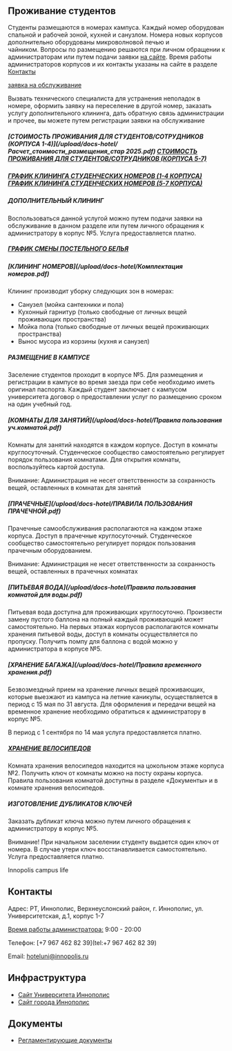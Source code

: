 ######

## Проживание студентов

Студенты размещаются в номерах кампуса. Каждый номер оборудован спальной и рабочей зоной, кухней и санузлом. Номера новых корпусов дополнительно оборудованы микроволновой печью и чайником. Вопросы по размещению решаются при личном обращении к администраторам или путем подачи заявки [на сайте](studentaccommodation.md). Время работы администраторов корпусов и их контакты указаны на сайте в разделе [Контакты](contacts.md)

[заявка на обслуживание](studentaccommodation.md)

Вызвать технического специалиста для устранения неполадок в номере, оформить заявку на переселение в другой номер, заказать услугу дополнительного клининга, дать обратную связь администрации и прочее, вы можете путем регистрации заявки на обслуживание

##### [СТОИМОСТЬ ПРОЖИВАНИЯ ДЛЯ СТУДЕНТОВ/СОТРУДНИКОВ (КОРПУСА 1-4)](/upload/docs-hotel/Расчет_стоимости_размещения_стар 2025.pdf) [СТОИМОСТЬ ПРОЖИВАНИЯ ДЛЯ СТУДЕНТОВ/СОТРУДНИКОВ (КОРПУСА 5-7)](/upload/docs-hotel/Расчет_стоимости_размещения_нов2025.pdf)

##### [ГРАФИК КЛИНИНГА СТУДЕНЧЕСКИХ НОМЕРОВ (1-4 КОРПУСА)](https://docs.google.com/spreadsheets/d/e/2PACX-1vRFcOzHYsw0hqqA_A4m1p2nk4_zIrI2UkH0z-vL4F20VM4AvJgKqiRUwQYSibRvrWi10IAMMZ38Gf1A/pubhtml?gid=587558105&single=true) [ГРАФИК КЛИНИНГА СТУДЕНЧЕСКИХ НОМЕРОВ (5-7 КОРПУСА)](https://docs.google.com/spreadsheets/d/e/2PACX-1vRFcOzHYsw0hqqA_A4m1p2nk4_zIrI2UkH0z-vL4F20VM4AvJgKqiRUwQYSibRvrWi10IAMMZ38Gf1A/pubhtml?gid=124649420&single=true)

##### ДОПОЛНИТЕЛЬНЫЙ КЛИНИНГ

Воспользоваться данной услугой можно путем подачи заявки на обслуживание в данном разделе или путем личного обращения к администратору в корпус №5. Услуга предоставляется платно.

##### [ГРАФИК СМЕНЫ ПОСТЕЛЬНОГО БЕЛЬЯ](/upload/docs-hotel/график_смены_белья.pdf)

##### [КЛИНИНГ НОМЕРОВ](/upload/docs-hotel/Комплектация номеров.pdf)

Клининг производит уборку следующих зон в номерах:

* Санузел (мойка сантехники и пола)
* Кухонный гарнитур (только свободные от личных вещей проживающих пространства)
* Мойка пола (только свободные от личных вещей проживающих пространства)
* Вынос мусора из корзины (кухня и санузел)

##### РАЗМЕЩЕНИЕ В КАМПУСЕ

Заселение студентов проходит в корпусе №5. Для размещения и регистрации в кампусе во время заезда при себе необходимо иметь оригинал паспорта. Каждый студент заключает с кампусом университета договор о предоставлении услуг по размещению сроком на один учебный год.

##### [КОМНАТЫ ДЛЯ ЗАНЯТИЙ](/upload/docs-hotel/Правила пользования уч.комнатой.pdf)

Комнаты для занятий находятся в каждом корпусе. Доступ в комнаты круглосуточный. Студенческое сообщество самостоятельно регулирует порядок пользования комнатами. Для открытия комнаты, воспользуйтесь картой доступа.

Внимание: Администрация не несет ответственности за сохранность вещей, оставленных в комнатах для занятий

##### [ПРАЧЕЧНЫЕ](/upload/docs-hotel/ПРАВИЛА ПОЛЬЗОВАНИЯ ПРАЧЕЧНОЙ.pdf)

Прачечные самообслуживания располагаются на каждом этаже корпуса. Доступ в прачечные круглосуточный. Студенческое сообщество самостоятельно регулирует порядок пользования прачечным оборудованием.

Внимание: Администрация не несет ответственности за сохранность вещей, оставленных в прачечных комнатах

##### [ПИТЬЕВАЯ ВОДА](/upload/docs-hotel/Правила пользования комнатой для воды.pdf)

Питьевая вода доступна для проживающих круглосуточно. Произвести замену пустого баллона на полный каждый проживающий может самостоятельно. На первых этажах корпусов располагаются комнаты хранения питьевой воды, доступ в комнаты осуществляется по пропуску. Получить помпу для баллона с водой можно у администратора в корпусе №5.

##### [ХРАНЕНИЕ БАГАЖА](/upload/docs-hotel/Правила временного хранения.pdf)

Безвозмездный прием на хранение личных вещей проживающих, которые выезжают из кампуса на летние каникулы, осуществляется в период с 15 мая по 31 августа. Для оформления и передачи вещей на временное хранение необходимо обратиться к администратору в корпус №5.

В период с 1 сентября по 14 мая услуга предоставляется платно.

##### [ХРАНЕНИЕ ВЕЛОСИПЕДОВ](/upload/docs-hotel/Правила_пользования_комнатой_для_вело.pdf)

Комната хранения велосипедов находится на цокольном этаже корпуса №2. Получить ключ от комнаты можно на посту охраны корпуса. Правила пользования комнатой доступны в разделе «Документы» и в комнате хранения велосипедов.

##### ИЗГОТОВЛЕНИЕ ДУБЛИКАТОВ КЛЮЧЕЙ

Заказать дубликат ключа можно путем личного обращения к администратору в корпус №5.

Внимание! При начальном заселении студенту выдается один ключ от номера. В случае утери ключ восстанавливается самостоятельно.
Услуга предоставляется платно.

Innopolis campus life

## Контакты

Адрес: РТ, Иннополис, Верхнеуслонский район, г. Иннополис, ул. Университетская, д.1, корпус 1-7

[Время работы администратора:](en_contacts.md) 9:00 - 20:00

Телефон:
[+7 967 462 82 39](tel:+7 967 462 82 39)

Email:
[hoteluni@innopolis.ru](mailto:hoteluni@innopolis.ru)

## Инфраструктура

* [Сайт Университета Иннополис](https://innopolis.university)
* [Сайт города Иннополис](http://innopolis.ru/)

##

## Документы

* [Регламентирующие документы](dokumenty.md)
